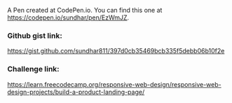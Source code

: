 A Pen created at CodePen.io. You can find this one at https://codepen.io/sundhar/pen/EzWmJZ.

### Github gist link:
https://gist.github.com/sundhar811/397d0cb35469bcb335f5debb06b10f2e

### Challenge link:
https://learn.freecodecamp.org/responsive-web-design/responsive-web-design-projects/build-a-product-landing-page/
